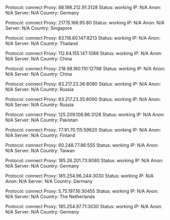 Protocol: connect
Proxy: 88.198.212.91:3128
Status: working
IP: N/A
Anon: N/A
Server: N/A
Country: Germany

Protocol: connect
Proxy: 217.15.166.95:80
Status: working
IP: N/A
Anon: N/A
Server: N/A
Country: Singapore

Protocol: connect
Proxy: 83.118.60.147:8213
Status: working
IP: N/A
Anon: N/A
Server: N/A
Country: Thailand

Protocol: connect
Proxy: 112.64.155.147:1088
Status: working
IP: N/A
Anon: N/A
Server: N/A
Country: China

Protocol: connect
Proxy: 218.98.160.110:12798
Status: working
IP: N/A
Anon: N/A
Server: N/A
Country: China

Protocol: connect
Proxy: 83.217.23.36:8090
Status: working
IP: N/A
Anon: N/A
Server: N/A
Country: Russia

Protocol: connect
Proxy: 83.217.23.35:8090
Status: working
IP: N/A
Anon: N/A
Server: N/A
Country: Russia

Protocol: connect
Proxy: 125.209.108.86:3128
Status: working
IP: N/A
Anon: N/A
Server: N/A
Country: Pakistan

Protocol: connect
Proxy: 77.91.70.115:59620
Status: working
IP: N/A
Anon: N/A
Server: N/A
Country: Finland

Protocol: connect
Proxy: 60.248.77.86:555
Status: working
IP: N/A
Anon: N/A
Server: N/A
Country: Taiwan

Protocol: connect
Proxy: 185.26.201.73:8080
Status: working
IP: N/A
Anon: N/A
Server: N/A
Country: Germany

Protocol: connect
Proxy: 185.254.96.244:3030
Status: working
IP: N/A
Anon: N/A
Server: N/A
Country: Germany

Protocol: connect
Proxy: 5.75.197.16:30455
Status: working
IP: N/A
Anon: N/A
Server: N/A
Country: The Netherlands

Protocol: connect
Proxy: 185.254.97.71:3030
Status: working
IP: N/A
Anon: N/A
Server: N/A
Country: Germany

